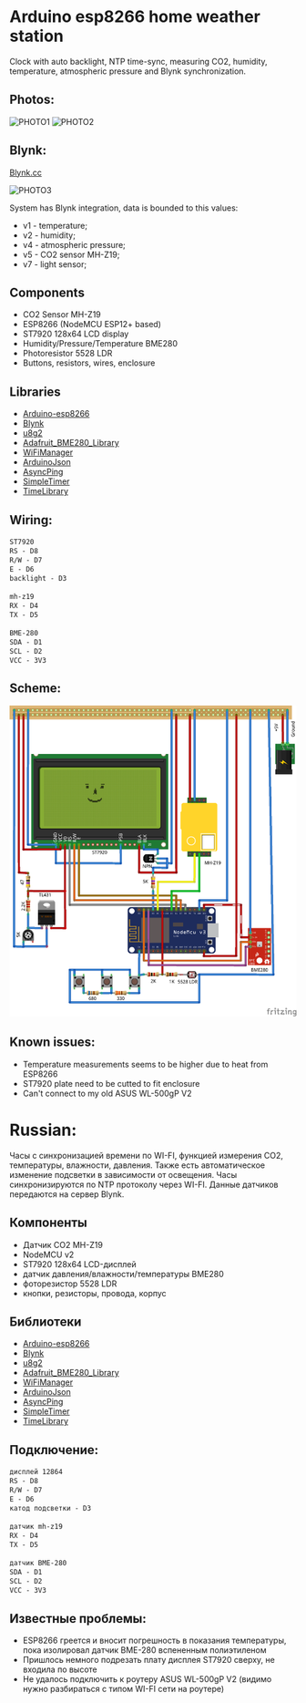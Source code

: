# Arduino esp8266 home weather station

Clock with auto backlight, NTP time-sync, measuring CO2, humidity, temperature, atmospheric pressure and Blynk synchronization.

## Photos:
![PHOTO1](https://github.com/microdimmer/homeweather_esp8266/blob/master/readme/front.jpg)
![PHOTO2](https://github.com/microdimmer/homeweather_esp8266/blob/master/readme/disassembled.jpg)

## Blynk:
[Blynk.cc](http://docs.blynk.cc/)

![PHOTO3](https://github.com/microdimmer/homeweather_esp8266/blob/master/readme/blynk.png)

System has Blynk integration, data is bounded to this values:
* v1 - temperature;
* v2 - humidity;
* v4 - atmospheric pressure;
* v5 - CO2 sensor MH-Z19;
* v7 - light sensor;

## Components

* CO2 Sensor MH-Z19
* ESP8266 (NodeMCU ESP12+ based)
* ST7920 128x64 LCD display
* Humidity/Pressure/Temperature BME280
* Photoresistor 5528 LDR
* Buttons, resistors, wires, enclosure

## Libraries

* [Arduino-esp8266](https://github.com/esp8266/Arduino)
* [Blynk](https://github.com/blynkkk/blynk-library)
* [u8g2](https://github.com/olikraus/u8g2)
* [Adafruit_BME280_Library](https://github.com/adafruit/Adafruit_BME280_Library)
* [WiFiManager](https://github.com/tzapu/WiFiManager)
* [ArduinoJson](https://github.com/bblanchon/ArduinoJson)
* [AsyncPing](https://github.com/akaJes/AsyncPing)
* [SimpleTimer](http://playground.arduino.cc/Code/SimpleTimer)
* [TimeLibrary](https://github.com/PaulStoffregen/Time)

## Wiring:
```
ST7920
RS - D8
R/W - D7
E - D6
backlight - D3

mh-z19
RX - D4
TX - D5

BME-280
SDA - D1
SCL - D2
VCC - 3V3
```

## Scheme:
![СХЕМА](https://github.com/microdimmer/homeweather_esp8266/blob/master/readme/scheme.png)

## Known issues:

* Temperature measurements seems to be higher due to heat from ESP8266
* ST7920 plate need to be cutted to fit enclosure
* Can't connect to my old ASUS WL-500gP V2

# Russian:
Часы с синхронизацией времени по WI-FI, функцией измерения CO2, температуры, влажности, давления. Также есть автоматическое изменение подсветки в зависимости от освещения.
Часы синхронизируются по NTP протоколу через WI-FI. Данные датчиков передаются на сервер Blynk.

## Компоненты

* Датчик CO2 MH-Z19
* NodeMCU v2
* ST7920 128x64 LCD-дисплей
* датчик давления/влажности/температуры BME280
* фоторезистор 5528 LDR
* кнопки, резисторы, провода, корпус

## Библиотеки

* [Arduino-esp8266](https://github.com/esp8266/Arduino)
* [Blynk](https://github.com/blynkkk/blynk-library)
* [u8g2](https://github.com/olikraus/u8g2)
* [Adafruit_BME280_Library](https://github.com/adafruit/Adafruit_BME280_Library)
* [WiFiManager](https://github.com/tzapu/WiFiManager)
* [ArduinoJson](https://github.com/bblanchon/ArduinoJson)
* [AsyncPing](https://github.com/akaJes/AsyncPing)
* [SimpleTimer](http://playground.arduino.cc/Code/SimpleTimer)
* [TimeLibrary](https://github.com/PaulStoffregen/Time)

## Подключение:
```
дисплей 12864 
RS - D8
R/W - D7
E - D6
катод подсветки - D3

датчик mh-z19
RX - D4
TX - D5

датчик BME-280
SDA - D1
SCL - D2
VCC - 3V3
```
## Известные проблемы:

* ESP8266 греется и вносит погрешность в показания температуры, пока изолировал датчик BME-280 вспененным полиэтиленом
* Пришлось немного подрезать плату дисплея ST7920 сверху, не входила по высоте
* Не удалось подключить к роутеру ASUS WL-500gP V2 (видимо нужно разбираться с типом WI-FI сети на роутере)